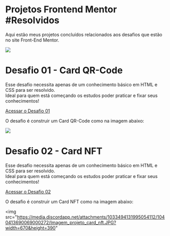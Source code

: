 # Projetos Frontend Mentor #Resolvidos
Aqui estão meus projetos concluídos relacionados aos desafios que estão no site Front-End Mentor. 

<img src="https://media.discordapp.net/attachments/1033494131995054112/1033814599016927252/desafios.png">

# Desafio 01 - Card QR-Code

Esse desafio necessita apenas  de um conhecimento básico em HTML e CSS para ser resolvido. </br>
Ideal para quem está começando os estudos poder praticar e fixar seus conhecimentos! </br>

[Acessar o Desafio 01](https://evelyn-matos.github.io/projetos-frontendmentor/Desafio-01/)

O desafio é construir um Card QR-Code como na imagem abaixo: 


<img src="https://media.discordapp.net/attachments/1033494131995054112/1033815963751174175/desktop-design.jpg?width=852&height=473">


# Desafio 02 - Card NFT

Esse desafio necessita apenas  de um conhecimento básico em HTML e CSS para ser resolvido. </br>
Ideal para quem está começando os estudos poder praticar e fixar seus conhecimentos! </br>

[Acessar o Desafio 02](https://evelyn-matos.github.io/projetos-frontendmentor/Desafio-02/)

O desafio é construir um Card NFT como na imagem abaixo: 

<img src="https://media.discordapp.net/attachments/1033494131995054112/1040413690069000272/Imagem_projeto_card_nft.JPG?width=670&height=390"

